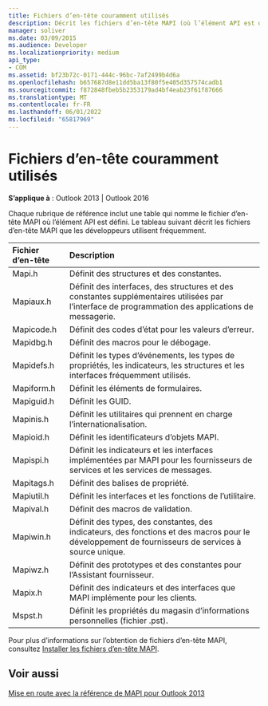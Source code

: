 ```yaml
---
title: Fichiers d’en-tête couramment utilisés
description: Décrit les fichiers d’en-tête MAPI (où l’élément API est défini) que les développeurs utilisent fréquemment et inclut une description de chaque fichier.
manager: soliver
ms.date: 03/09/2015
ms.audience: Developer
ms.localizationpriority: medium
api_type:
- COM
ms.assetid: bf23b72c-0171-444c-96bc-7af2499b4d6a
ms.openlocfilehash: b657687d8e11dd5ba13f80f5e405d357574cadb1
ms.sourcegitcommit: f872848fbeb5b2353179ad4bf4eab23f61f87666
ms.translationtype: MT
ms.contentlocale: fr-FR
ms.lasthandoff: 06/01/2022
ms.locfileid: "65817969"
---
```

# <a name="commonly-used-header-files"></a>Fichiers d’en-tête couramment utilisés

  
  
**S’applique à** : Outlook 2013 | Outlook 2016 
  
Chaque rubrique de référence inclut une table qui nomme le fichier d’en-tête MAPI où l’élément API est défini. Le tableau suivant décrit les fichiers d’en-tête MAPI que les développeurs utilisent fréquemment.
  
|**Fichier d’en-tête**|**Description**|
|:-----|:-----|
|Mapi.h  <br/> |Définit des structures et des constantes. |
|Mapiaux.h  <br/> |Définit des interfaces, des structures et des constantes supplémentaires utilisées par l’interface de programmation des applications de messagerie. |
|Mapicode.h  <br/> |Définit des codes d’état pour les valeurs d’erreur. |
|Mapidbg.h  <br/> |Définit des macros pour le débogage. |
|Mapidefs.h  <br/> |Définit les types d’événements, les types de propriétés, les indicateurs, les structures et les interfaces fréquemment utilisés. |
|Mapiform.h  <br/> |Définit les éléments de formulaires. |
|Mapiguid.h  <br/> |Définit les GUID. |
|Mapinis.h  <br/> |Définit les utilitaires qui prennent en charge l’internationalisation. |
|Mapioid.h  <br/> |Définit les identificateurs d’objets MAPI. |
|Mapispi.h  <br/> |Définit les indicateurs et les interfaces implémentées par MAPI pour les fournisseurs de services et les services de messages. |
|Mapitags.h  <br/> |Définit des balises de propriété. |
|Mapiutil.h  <br/> |Définit les interfaces et les fonctions de l’utilitaire. |
|Mapival.h  <br/> |Définit des macros de validation. |
|Mapiwin.h  <br/> |Définit des types, des constantes, des indicateurs, des fonctions et des macros pour le développement de fournisseurs de services à source unique. |
|Mapiwz.h  <br/> |Définit des prototypes et des constantes pour l’Assistant fournisseur. |
|Mapix.h  <br/> |Définit des indicateurs et des interfaces que MAPI implémente pour les clients. |
|Mspst.h  <br/> |Définit les propriétés du magasin d’informations personnelles (fichier .pst). |
   
Pour plus d’informations sur l’obtention de fichiers d’en-tête MAPI, consultez [Installer les fichiers d’en-tête MAPI](how-to-install-mapi-header-files.md).
  
## <a name="see-also"></a>Voir aussi



[Mise en route avec la référence de MAPI pour Outlook 2013](getting-started-with-the-outlook-mapi-reference.md)

